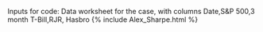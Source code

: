 Inputs for code: Data worksheet for the case, with columns Date,S&P 500,3 month T-Bill,RJR,	Hasbro
{% include Alex_Sharpe.html %}
